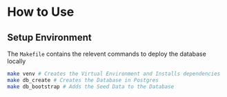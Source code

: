 # How to Use

## Setup Environment
The `Makefile` contains the relevent commands to deploy the database locally

```bash
make venv # Creates the Virtual Environment and Installs dependencies
make db_create # Creates the Database in Postgres
make db_bootstrap # Adds the Seed Data to the Database
```
